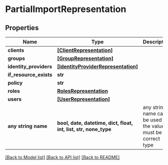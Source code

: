 # PartialImportRepresentation


## Properties
Name | Type | Description | Notes
------------ | ------------- | ------------- | -------------
**clients** | [**[ClientRepresentation]**](ClientRepresentation.md) |  | [optional] 
**groups** | [**[GroupRepresentation]**](GroupRepresentation.md) |  | [optional] 
**identity_providers** | [**[IdentityProviderRepresentation]**](IdentityProviderRepresentation.md) |  | [optional] 
**if_resource_exists** | **str** |  | [optional] 
**policy** | **str** |  | [optional] 
**roles** | [**RolesRepresentation**](RolesRepresentation.md) |  | [optional] 
**users** | [**[UserRepresentation]**](UserRepresentation.md) |  | [optional] 
**any string name** | **bool, date, datetime, dict, float, int, list, str, none_type** | any string name can be used but the value must be the correct type | [optional]

[[Back to Model list]](../README.md#documentation-for-models) [[Back to API list]](../README.md#documentation-for-api-endpoints) [[Back to README]](../README.md)


